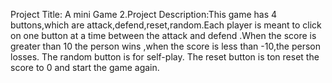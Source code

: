 Project Title: A mini Game
2.Project Description:This game has 4 buttons,which are attack,defend,reset,random.Each player is meant to click on one button at a time between the attack and defend .When the score is greater than 10 the person wins ,when the score is less than -10,the person losses.
The random button is for self-play.
The reset button is ton reset the score to 0 and start the game again. 